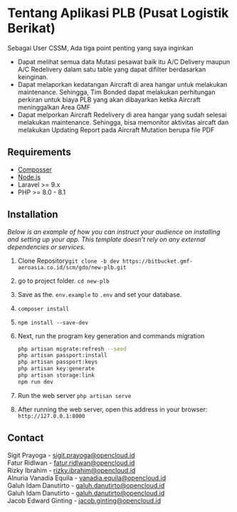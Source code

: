 # Tentang Aplikasi PLB (Pusat Logistik Berikat)

Sebagai User CSSM, Ada tiga point penting yang saya inginkan

- Dapat melihat semua data Mutasi pesawat baik itu A/C Delivery maupun A/C Redelivery dalam satu table yang dapat difilter berdasarkan keinginan.
- Dapat melaporkan kedatangan Aircraft di area hangar untuk melakukan maintenance. Sehingga, Tim Bonded dapat melakukan perhitungan perkiran untuk biaya PLB yang akan dibayarkan ketika Aircraft meninggalkan Area GMF
- Dapat melporkan Aircraft Redelivery di area hangar yang sudah selesai melakukan maintenance. Sehingga, bisa memonitor aktivitas aircaft dan melakukan Updating Report pada Aircraft Mutation berupa file PDF

## Requirements

- [Composser](https://getcomposer.org/download/)
- [Node.js](https://nodejs.org/en/)
- Laravel >= 9.x
- PHP >= 8.0 - 8.1

## Installation

_Below is an example of how you can instruct your audience on installing and setting up your app. This template doesn't rely on any external dependencies or services._

1. Clone Repository`git clone -b dev https://bitbucket.gmf-aeroasia.co.id/scm/gdo/new-plb.git`
2. go to project folder. `cd new-plb`
3. Save as the. `env.example` to `.env` and set your database.
4. `composer install`
5. `npm install --save-dev`
6. Next, run the program key generation and commands migration

   ```sh
   php artisan migrate:refresh --seed
   php artisan passport:install
   php artisan passport:keys
   php artisan key:generate
   php artisan storage:link
   npm run dev
   ```

7. Run the web server
   `php artisan serve`
8. After running the web server, open this address in your browser:
   `http://127.0.0.1:8000`

## Contact

Sigit Prayoga - sigit.prayoga@opencloud.id \
Fatur Ridlwan - fatur.ridlwan@opencloud.id\
Rizky Ibrahim - rizky.ibrahim@opencloud.id \
Alnuria Vanadia Equila - vanadia.equila@opencloud.id\
Galuh Idam Danutirto - galuh.danutirto@opencloud.id\
Galuh Idam Danutirto - galuh.danutirto@opencloud.id\
Jacob Edward Ginting - jacob.ginting@opencloud.id
